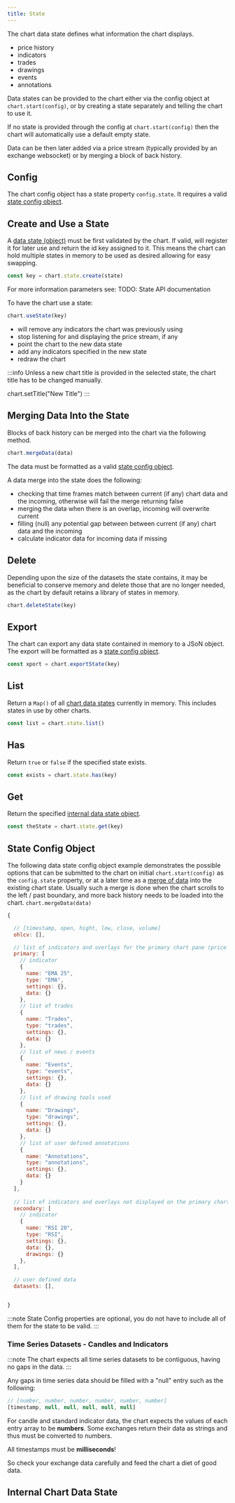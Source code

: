 ```yaml
---
title: State
---
```


The chart data state defines what information the chart displays. 

* price history
* indicators
* trades
* drawings
* events
* annotations

Data states can be provided to the chart either via the config object at ``chart.start(config)``, or by creating a state separately and telling the chart to use it.

If no state is provided through the config at ``chart.start(config)`` then the chart will automatically use a default empty state.

Data can be then later added via a price stream (typically provided by an exchange websocket) or by merging a block of back history.

## Config

The chart config object has a state property ``config.state``. It requires a valid [state config object](#state-config-object). 

## Create and Use a State

A [data state (object)](#state-config-object) must be first validated by the chart. If valid, will register it for later use and return the id key assigned to it. This means the chart can hold multiple states in memory to be used as desired allowing for easy swapping.

```javascript
const key = chart.state.create(state)
```
For more information parameters see: TODO: State API documentation

To have the chart use a state:

```javascript
chart.useState(key)
```
* will remove any indicators the chart was previously using
* stop listening for and displaying the price stream, if any
* point the chart to the new data state
* add any indicators specified in the new state
* redraw the chart

:::info
Unless a new chart title is provided in the selected state, the chart title has to be changed manually.

chart.setTitle("New Title")
:::

## Merging Data Into the State

Blocks of back history can be merged into the chart via the following method.

```javascript
chart.mergeData(data)
```
The data must be formatted as a valid [state config object](#state-config-object).

A data merge into the state does the following:

* checking that time frames match between current (if any) chart data and the incoming, otherwise will fail the merge returning false
* merging the data when there is an overlap, incoming will overwrite current
* filling (null) any potential gap between between current (if any) chart data and the incoming
* calculate indicator data for incoming data if missing

## Delete

Depending upon the size of the datasets the state contains, it may be beneficial to conserve memory and delete those that are no longer needed, as the chart by default retains a library of states in memory.

```javascript
chart.deleteState(key)
```

## Export

The chart can export any data state contained in memory to a JSoN object. The export will be formatted as a [state config object](#state-config-object).

```javascript
const xport = chart.exportState(key)
```

## List

Return a ``Map()`` of all [chart data states](#internal-chart-data-state) currently in memory. This includes states in use by other charts.

```javascript
const list = chart.state.list()
```

## Has

Return ``true`` or ``false`` if the specified state exists.

```javascript
const exists = chart.state.has(key)
```

## Get

Return the specified [internal data state object](#internal-chart-data-state).

```javascript
const theState = chart.state.get(key)
```

## State Config Object

The following data state config object example demonstrates the possible options that can be submitted to the chart on initial ``chart.start(config)`` as the ``config.state`` property, or at a later time as a [merge of data](#merging-data-into-the-state) into the existing chart state. Usually such a merge is done when the chart scrolls to the left / past boundary, and more back history needs to be loaded into the chart. ``chart.mergeData(data)``

```javascript
{

  // [timestamp, open, hight, low, close, volume]​​
  ohlcv: [],

  // list of indicators and overlays for the primary chart pane (price history)
  primary: [
    // indicator
    {
      name: "EMA 25",
      type: "EMA",
      settings: {},
      data: {}
    },
    // list of trades
    {
      name: "Trades",
      type: "trades",
      settings: {},
      data: {}
    },
    // list of news / events
    {
      name: "Events",
      type: "events",
      settings: {},
      data: {}
    },
    // list of drawing tools used
    {
      name: "Drawings",
      type: "drawings",
      settings: {},
      data: {}
    },
    // list of user defined annotations
    {
      name: "Annotations",
      type: "annotations",
      settings: {},
      data: {}
    }
  ],
​​
  // list of indicators and overlays not displayed on the primary chart pane
  secondary: [
    // indicator
    {
      name: "RSI 20",
      type: "RSI",
      settings: {},
      data: {},
      drawings: {}
    },
  ],

  // user defined data
  datasets: [],


}
```
:::note
State Config properties are optional, you do not have to include all of them for the state to be valid.
:::

### Time Series Datasets - Candles and Indicators

:::note
The chart expects all time series datasets to be contiguous, having no gaps in the data.
:::

Any gaps in time series data should be filled with a "null" entry such as the following:

```javascript
// [number, number, number, number, number, number]
[timestamp, null, null, null, null, null]
```

For candle and standard indicator data, the chart expects the values of each entry array to be **numbers**. Some exchanges return their data as strings and thus must be converted to numbers.

All timestamps must be **milliseconds**! 

So check your exchange data carefully and feed the chart a diet of good data.


## Internal Chart Data State

